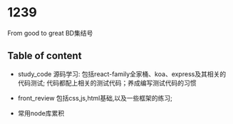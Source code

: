 # 1239

From good to great BD集结号

## Table of content

- study_code
  源码学习: 包括react-family全家桶、koa、express及其相关的代码测试;
  代码都配上相关的测试代码；养成编写测试代码的习惯

- front_review
  包括css,js,html基础,以及一些框架的练习;

- 常用node库累积

  